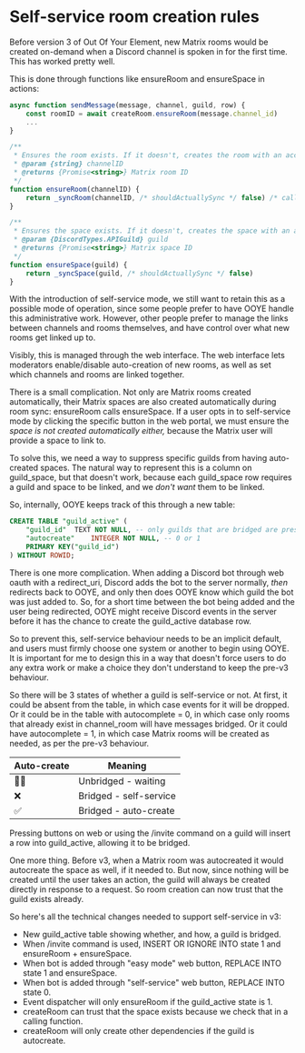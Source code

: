 # Self-service room creation rules

Before version 3 of Out Of Your Element, new Matrix rooms would be created on-demand when a Discord channel is spoken in for the first time. This has worked pretty well.

This is done through functions like ensureRoom and ensureSpace in actions:

```js
async function sendMessage(message, channel, guild, row) {
	const roomID = await createRoom.ensureRoom(message.channel_id)
	...
}

/**
 * Ensures the room exists. If it doesn't, creates the room with an accurate initial state.
 * @param {string} channelID
 * @returns {Promise<string>} Matrix room ID
 */
function ensureRoom(channelID) {
	return _syncRoom(channelID, /* shouldActuallySync */ false) /* calls ensureSpace */
}

/**
 * Ensures the space exists. If it doesn't, creates the space with an accurate initial state.
 * @param {DiscordTypes.APIGuild} guild
 * @returns {Promise<string>} Matrix space ID
 */
function ensureSpace(guild) {
	return _syncSpace(guild, /* shouldActuallySync */ false)
}
```

With the introduction of self-service mode, we still want to retain this as a possible mode of operation, since some people prefer to have OOYE handle this administrative work. However, other people prefer to manage the links between channels and rooms themselves, and have control over what new rooms get linked up to.

Visibly, this is managed through the web interface. The web interface lets moderators enable/disable auto-creation of new rooms, as well as set which channels and rooms are linked together.

There is a small complication. Not only are Matrix rooms created automatically, their Matrix spaces are also created automatically during room sync: ensureRoom calls ensureSpace. If a user opts in to self-service mode by clicking the specific button in the web portal, we must ensure the _space is not created automatically either,_ because the Matrix user will provide a space to link to.

To solve this, we need a way to suppress specific guilds from having auto-created spaces. The natural way to represent this is a column on guild_space, but that doesn't work, because each guild_space row requires a guild and space to be linked, and we _don't want_ them to be linked.

So, internally, OOYE keeps track of this through a new table:

```sql
CREATE TABLE "guild_active" (
	"guild_id"	TEXT NOT NULL, -- only guilds that are bridged are present in this table
	"autocreate"	INTEGER NOT NULL, -- 0 or 1
	PRIMARY KEY("guild_id")
) WITHOUT ROWID;
```

There is one more complication. When adding a Discord bot through web oauth with a redirect_uri, Discord adds the bot to the server normally, _then_ redirects back to OOYE, and only then does OOYE know which guild the bot was just added to. So, for a short time between the bot being added and the user being redirected, OOYE might receive Discord events in the server before it has the chance to create the guild_active database row.

So to prevent this, self-service behaviour needs to be an implicit default, and users must firmly choose one system or another to begin using OOYE. It is important for me to design this in a way that doesn't force users to do any extra work or make a choice they don't understand to keep the pre-v3 behaviour.

So there will be 3 states of whether a guild is self-service or not. At first, it could be absent from the table, in which case events for it will be dropped. Or it could be in the table with autocomplete = 0, in which case only rooms that already exist in channel_room will have messages bridged. Or it could have autocomplete = 1, in which case Matrix rooms will be created as needed, as per the pre-v3 behaviour.

| Auto-create | Meaning                  |
| --          | ------------             |
| 😶‍🌫️         | Unbridged - waiting      |
| ❌         | Bridged - self-service   |
| ✅         | Bridged - auto-create    |

Pressing buttons on web or using the /invite command on a guild will insert a row into guild_active, allowing it to be bridged.

One more thing. Before v3, when a Matrix room was autocreated it would autocreate the space as well, if it needed to. But now, since nothing will be created until the user takes an action, the guild will always be created directly in response to a request. So room creation can now trust that the guild exists already.

So here's all the technical changes needed to support self-service in v3:

- New guild_active table showing whether, and how, a guild is bridged.
- When /invite command is used, INSERT OR IGNORE INTO state 1 and ensureRoom + ensureSpace.
- When bot is added through "easy mode" web button, REPLACE INTO state 1 and ensureSpace.
- When bot is added through "self-service" web button, REPLACE INTO state 0.
- Event dispatcher will only ensureRoom if the guild_active state is 1.
- createRoom can trust that the space exists because we check that in a calling function.
- createRoom will only create other dependencies if the guild is autocreate.
